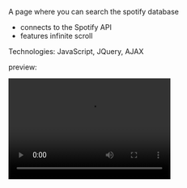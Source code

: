 <p>
                            A page where you can search the spotify database
                            <ul>
                                <li>connects to the Spotify API</li>
                                <li>features infinite scroll</li>
                            </ul>
                        </p>
          <p>
          Technologies: JavaScript, JQuery, AJAX
          </p>
          <p>
  preview:
  </p>
  

   <video src="spotify.mov" width="320" height="200" controls preload></video>

